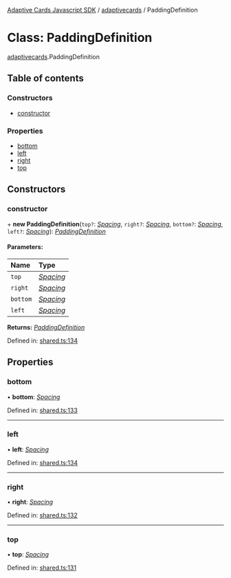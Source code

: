 [Adaptive Cards Javascript SDK](../README.md) / [adaptivecards](../modules/adaptivecards.md) / PaddingDefinition

# Class: PaddingDefinition

[adaptivecards](../modules/adaptivecards.md).PaddingDefinition

## Table of contents

### Constructors

- [constructor](adaptivecards.paddingdefinition.md#constructor)

### Properties

- [bottom](adaptivecards.paddingdefinition.md#bottom)
- [left](adaptivecards.paddingdefinition.md#left)
- [right](adaptivecards.paddingdefinition.md#right)
- [top](adaptivecards.paddingdefinition.md#top)

## Constructors

### constructor

\+ **new PaddingDefinition**(`top?`: [_Spacing_](../enums/enums.spacing.md), `right?`: [_Spacing_](../enums/enums.spacing.md), `bottom?`: [_Spacing_](../enums/enums.spacing.md), `left?`: [_Spacing_](../enums/enums.spacing.md)): [_PaddingDefinition_](shared.paddingdefinition.md)

#### Parameters:

| Name     | Type                                   |
| :------- | :------------------------------------- |
| `top`    | [_Spacing_](../enums/enums.spacing.md) |
| `right`  | [_Spacing_](../enums/enums.spacing.md) |
| `bottom` | [_Spacing_](../enums/enums.spacing.md) |
| `left`   | [_Spacing_](../enums/enums.spacing.md) |

**Returns:** [_PaddingDefinition_](shared.paddingdefinition.md)

Defined in: [shared.ts:134](https://github.com/microsoft/AdaptiveCards/blob/0938a1f10/source/nodejs/adaptivecards/src/shared.ts#L134)

## Properties

### bottom

• **bottom**: [_Spacing_](../enums/enums.spacing.md)

Defined in: [shared.ts:133](https://github.com/microsoft/AdaptiveCards/blob/0938a1f10/source/nodejs/adaptivecards/src/shared.ts#L133)

---

### left

• **left**: [_Spacing_](../enums/enums.spacing.md)

Defined in: [shared.ts:134](https://github.com/microsoft/AdaptiveCards/blob/0938a1f10/source/nodejs/adaptivecards/src/shared.ts#L134)

---

### right

• **right**: [_Spacing_](../enums/enums.spacing.md)

Defined in: [shared.ts:132](https://github.com/microsoft/AdaptiveCards/blob/0938a1f10/source/nodejs/adaptivecards/src/shared.ts#L132)

---

### top

• **top**: [_Spacing_](../enums/enums.spacing.md)

Defined in: [shared.ts:131](https://github.com/microsoft/AdaptiveCards/blob/0938a1f10/source/nodejs/adaptivecards/src/shared.ts#L131)
